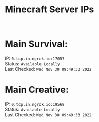 
# Minecraft Server IPs

</br><h1>Main Survival:</h1>IP: `0.tcp.in.ngrok.io:17057` </br> Status: `Available Locally` </br> Last Checked: `Wed Nov 30 09:49:33 2022`
</br><h1>Main Creative:</h1>IP: `0.tcp.in.ngrok.io:19568` </br> Status: `Available Locally` </br> Last Checked: `Wed Nov 30 09:49:33 2022`
